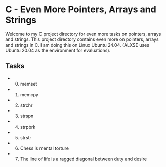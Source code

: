 # C - Even More Pointers, Arrays and Strings

Welcome to my C project directory for even more tasks on pointers, arrays and strings. This project directory contains even more on pointers, arrays and strings in C. I am doing this on Linux Ubuntu 24.04. (ALXSE uses Ubuntu 20.04 as the environment for evaluations).

## Tasks

- 0. memset
- 1. memcpy
- 2. strchr
- 3. strspn
- 4. strpbrk
- 5. strstr
- 6. Chess is mental torture
- 7. The line of life is a ragged diagonal between duty and desire
